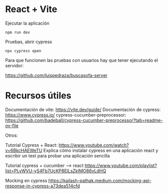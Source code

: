 # React + Vite

Ejecutar la aplicación

`npm run dev`

Pruebas, abrir cypress

`npx cypress open`

Para que funcionen las pruebas con usuarios hay que tener ejecutando el servidor:

https://github.com/luispedraza/buscasofa-server

# Recursos útiles

Documentación de vite: https://vite.dev/guide/
Documentación de cypress: https://www.cypress.io/
cypress-cucumber-preprocessor: https://github.com/badeball/cypress-cucumber-preprocessor?tab=readme-ov-file

Otros:

Tutorial Cypress + React: https://www.youtube.com/watch?v=6BkcHAEWeTU
Explica cómo instalar cypress en una aplicación react y escribir un test para probar una aplicación sencilla

Tutorial cypress + cucumber --> react https://www.youtube.com/playlist?list=PLyWVU-yS4Fb7UcKP8ElLsZklMO86vLdHQ

Mocking en cypress https://kailash-pathak.medium.com/mocking-api-response-in-cypress-a73dea514cfd
